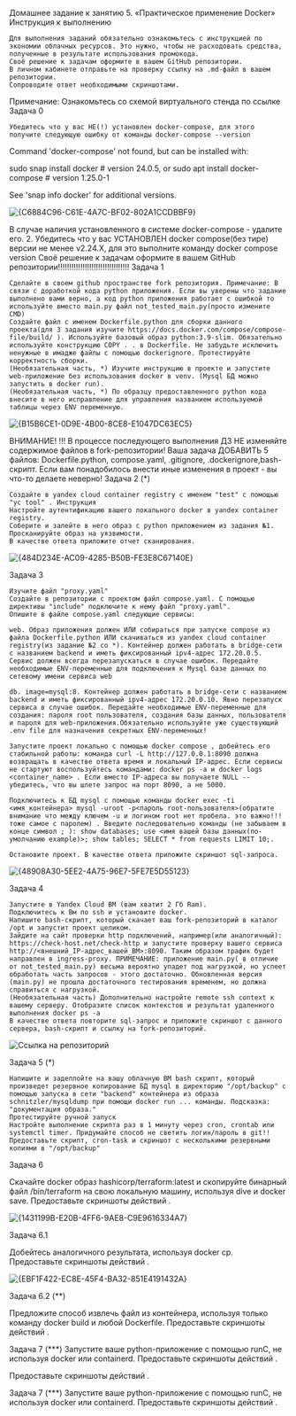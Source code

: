 Домашнее задание к занятию 5. «Практическое применение Docker»
Инструкция к выполнению

    Для выполнения заданий обязательно ознакомьтесь с инструкцией по экономии облачных ресурсов. Это нужно, чтобы не расходовать средства, полученные в результате использования промокода.
    Своё решение к задачам оформите в вашем GitHub репозитории.
    В личном кабинете отправьте на проверку ссылку на .md-файл в вашем репозитории.
    Сопроводите ответ необходимыми скриншотами.

Примечание: Ознакомьтесь со схемой виртуального стенда по ссылке
Задача 0

    Убедитесь что у вас НЕ(!) установлен docker-compose, для этого получите следующую ошибку от команды docker-compose --version

Command 'docker-compose' not found, but can be installed with:

sudo snap install docker          # version 24.0.5, or
sudo apt  install docker-compose  # version 1.25.0-1

See 'snap info docker' for additional versions.


![{C6884C96-C61E-4A7C-BF02-802A1CCDBBF9}](https://github.com/user-attachments/assets/6981a179-29fe-42fa-802d-97885a055232)




В случае наличия установленного в системе docker-compose - удалите его.
2. Убедитесь что у вас УСТАНОВЛЕН docker compose(без тире) версии не менее v2.24.X, для это выполните команду docker compose version
Своё решение к задачам оформите в вашем GitHub репозитории!!!!!!!!!!!!!!!!!!!!!!!!!!!!!!!!
Задача 1

    Сделайте в своем github пространстве fork репозитория. Примечание: В связи с доработкой кода python приложения. Если вы уверены что задание выполнено вами верно, а код python приложения работает с ошибкой то используйте вместо main.py файл not_tested_main.py(просто измените CMD)
    Создайте файл с именем Dockerfile.python для сборки данного проекта(для 3 задания изучите https://docs.docker.com/compose/compose-file/build/ ). Используйте базовый образ python:3.9-slim. Обязательно используйте конструкцию COPY . . в Dockerfile. Не забудьте исключить ненужные в имадже файлы с помощью dockerignore. Протестируйте корректность сборки.
    (Необязательная часть, *) Изучите инструкцию в проекте и запустите web-приложение без использования docker в venv. (Mysql БД можно запустить в docker run).
    (Необязательная часть, *) По образцу предоставленного python кода внесите в него исправление для управления названием используемой таблицы через ENV переменную.


![{B15B6CE1-0D9E-4B00-8CE8-E1047DC63EC5}](https://github.com/user-attachments/assets/2c56862c-e513-4f6c-820b-bf28ea10a467)






ВНИМАНИЕ!
!!! В процессе последующего выполнения ДЗ НЕ изменяйте содержимое файлов в fork-репозитории! Ваша задача ДОБАВИТЬ 5 файлов: Dockerfile.python, compose.yaml, .gitignore, .dockerignore,bash-скрипт. Если вам понадобилось внести иные изменения в проект - вы что-то делаете неверно!
Задача 2 (*)

    Создайте в yandex cloud container registry с именем "test" с помощью "yc tool" . Инструкция
    Настройте аутентификацию вашего локального docker в yandex container registry.
    Соберите и залейте в него образ с python приложением из задания №1.
    Просканируйте образ на уязвимости.
    В качестве ответа приложите отчет сканирования.

    

![{484D234E-AC09-4285-B50B-FE3E8C67140E}](https://github.com/user-attachments/assets/06de62e4-05ac-4392-807c-75d2fa62fa75)


Задача 3

    Изучите файл "proxy.yaml"
    Создайте в репозитории с проектом файл compose.yaml. С помощью директивы "include" подключите к нему файл "proxy.yaml".
    Опишите в файле compose.yaml следующие сервисы:

    web. Образ приложения должен ИЛИ собираться при запуске compose из файла Dockerfile.python ИЛИ скачиваться из yandex cloud container registry(из задание №2 со *). Контейнер должен работать в bridge-сети с названием backend и иметь фиксированный ipv4-адрес 172.20.0.5. Сервис должен всегда перезапускаться в случае ошибок. Передайте необходимые ENV-переменные для подключения к Mysql базе данных по сетевому имени сервиса web

    db. image=mysql:8. Контейнер должен работать в bridge-сети с названием backend и иметь фиксированный ipv4-адрес 172.20.0.10. Явно перезапуск сервиса в случае ошибок. Передайте необходимые ENV-переменные для создания: пароля root пользователя, создания базы данных, пользователя и пароля для web-приложения.Обязательно используйте уже существующий .env file для назначения секретных ENV-переменных!

    Запустите проект локально с помощью docker compose , добейтесь его стабильной работы: команда curl -L http://127.0.0.1:8090 должна возвращать в качестве ответа время и локальный IP-адрес. Если сервисы не стартуют воспользуйтесь командами: docker ps -a и docker logs <container_name> . Если вместо IP-адреса вы получаете NULL --убедитесь, что вы шлете запрос на порт 8090, а не 5000.

    Подключитесь к БД mysql с помощью команды docker exec -ti <имя_контейнера> mysql -uroot -p<пароль root-пользователя>(обратите внимание что между ключем -u и логином root нет пробела. это важно!!! тоже самое с паролем) . Введите последовательно команды (не забываем в конце символ ; ): show databases; use <имя вашей базы данных(по-умолчанию example)>; show tables; SELECT * from requests LIMIT 10;.

    Остановите проект. В качестве ответа приложите скриншот sql-запроса.

   
  ![{48908A30-5EE2-4A75-96E7-5FE7E5D55123}](https://github.com/user-attachments/assets/b934c232-a0a4-4c84-9c4a-aa82b3801c1a)


Задача 4

    Запустите в Yandex Cloud ВМ (вам хватит 2 Гб Ram).
    Подключитесь к Вм по ssh и установите docker.
    Напишите bash-скрипт, который скачает ваш fork-репозиторий в каталог /opt и запустит проект целиком.
    Зайдите на сайт проверки http подключений, например(или аналогичный): https://check-host.net/check-http и запустите проверку вашего сервиса http://<внешний_IP-адрес_вашей_ВМ>:8090. Таким образом трафик будет направлен в ingress-proxy. ПРИМЕЧАНИЕ: приложение main.py( в отличие от not_tested_main.py) весьма вероятно упадет под нагрузкой, но успеет обработать часть запросов - этого достаточно. Обновленная версия (main.py) не прошла достаточного тестирования временем, но должна справиться с нагрузкой.
    (Необязательная часть) Дополнительно настройте remote ssh context к вашему серверу. Отобразите список контекстов и результат удаленного выполнения docker ps -a
    В качестве ответа повторите sql-запрос и приложите скриншот с данного сервера, bash-скрипт и ссылку на fork-репозиторий.

![Ссылка на репозиторий](https://github.com/h4rd1/shvirtd-example-python)



Задача 5 (*)

    Напишите и задеплойте на вашу облачную ВМ bash скрипт, который произведет резервное копирование БД mysql в директорию "/opt/backup" с помощью запуска в сети "backend" контейнера из образа schnitzler/mysqldump при помощи docker run ... команды. Подсказка: "документация образа."
    Протестируйте ручной запуск
    Настройте выполнение скрипта раз в 1 минуту через cron, crontab или systemctl timer. Придумайте способ не светить логин/пароль в git!!
    Предоставьте скрипт, cron-task и скриншот с несколькими резервными копиями в "/opt/backup"



Задача 6

Скачайте docker образ hashicorp/terraform:latest и скопируйте бинарный файл /bin/terraform на свою локальную машину, используя dive и docker save. Предоставьте скриншоты действий .

![{1431199B-E20B-4FF6-9AE8-C9E9616334A7}](https://github.com/user-attachments/assets/87746345-b492-4525-bbc6-473282ca95d6)


Задача 6.1

Добейтесь аналогичного результата, используя docker cp.
Предоставьте скриншоты действий .

![{EBF1F422-EC8E-45F4-BA32-851E4191432A}](https://github.com/user-attachments/assets/bfa71626-4433-4c91-ba93-658537197422)


Задача 6.2 (**)

Предложите способ извлечь файл из контейнера, используя только команду docker build и любой Dockerfile.
Предоставьте скриншоты действий .

Задача 7 (***)
Запустите ваше python-приложение с помощью runC, не используя docker или containerd.
Предоставьте скриншоты действий .

Предоставьте скриншоты действий .

Задача 7 (***)
Запустите ваше python-приложение с помощью runC, не используя docker или containerd.
Предоставьте скриншоты действий .
